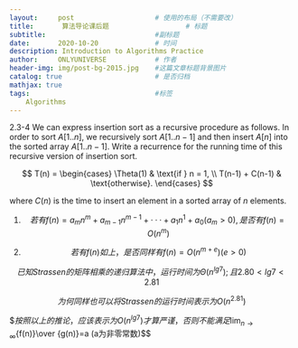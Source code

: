 ```yaml
---
layout:     post                    # 使用的布局（不需要改）
title:       算法导论课后题                   # 标题 
subtitle:                           #副标题
date:       2020-10-20              # 时间
description: Introduction to Algorithms Practice
author:     ONLYUNIVERSE            # 作者
header-img: img/post-bg-2015.jpg    #这篇文章标题背景图片
catalog: true                       # 是否归档
mathjax: true
tags:                               #标签
    Algorithms
---
```


2.3-4 We can express insertion sort as a recursive procedure as follows. In order to sort $A[1..n]$, we recursively sort $A[1..n-1]$ and then insert $A[n]$ into the sorted array $A[1..n-1]$. Write a recurrence for the running time of this recursive version of insertion sort.  

$$ T(n) = \begin{cases} \Theta(1) & \text{if } n = 1, \\ T(n-1) + C(n-1) & \text{otherwise}. \end{cases} $$

where $C(n)$ is the time to insert an element in a sorted array of $n$ elements.

1. $$若有f(n)=a_mn^m+a_{m-1}n^{m-1}+···+a_1n^1+a_0   (a_m>0),是否有f(n)=O(n^m)$$

2. $$若有f(n)如上，是否同样有f(n)=O(n^{m+e})  (e>0)$$

$$已知Strassen的矩阵相乘的递归算法中，运行时间为\Theta (n^{lg7});且2.80< lg7 < 2.81$$

$$为何同样也可以将Strassen的运行时间表示为O(n^{2.81})$$

$$按照以上的推论，应该表示为O(n^{lg7})才算严谨，否则不能满足\lim_{n\to\infty}${f(n)}\over {g(n)}=a (a为非零常数)$$